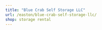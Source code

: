 ```yaml
---
title: "Blue Crab Self Storage LLC"
url: /easton/blue-crab-self-storage-llc/
shop: storage rental
---
```

